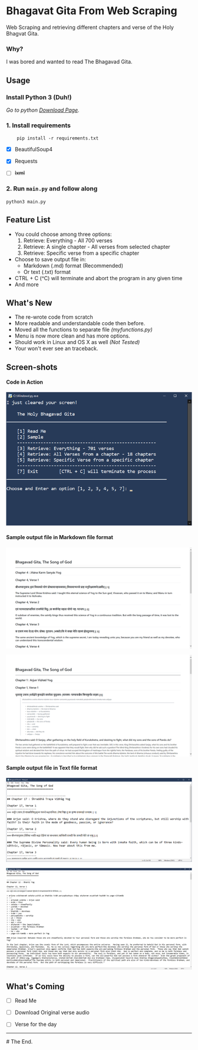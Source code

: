 # Bhagavat Gita From Web Scraping

Web Scraping and retrieving different chapters and verse of the Holy Bhagvat Gita.

### Why?
I was bored and wanted to read The Bhagavad Gita.

## Usage

### Install Python 3 (Duh!)

*Go to python [Download Page](https://www.python.org/downloads/ "Go to python download page.").*

### 1. Install requirements

        pip install -r requirements.txt

- [x] BeautifulSoup4
- [x] Requests
- [ ] ~~lxml~~


### 2. Run `main.py` and follow along

    python3 main.py

## Feature List

- You could choose among three options:
    1. Retrieve: Everything - All 700 verses
    2. Retrieve: A single chapter - All verses from selected chapter
    3. Retrieve: Specific verse from a specific chapter
- Choose to save output file in:
    - Markdown (.md) format (Recommended)
    - Or text (.txt) format
- CTRL + C (^C) will terminate and abort the program in any given time
- And more

## What's New

- The re-wrote code from scratch
- More readable and understandable code then before.
- Moved all the functions to separate file *(myfunctions.py)*
- Menu is now more clean and has more options.
- Should work in Linux and OS X as well *(Not Tested)*
- Your won't ever see an traceback.

## Screen-shots

#### Code in Action

![](media/code-in-action-pic.png "Screenshot.")


#### Sample output file in Markdown file format

![](media/markdown-less.png "Screenshot of output file in markdown format.")

![](media/markdown-more.png "Screenshot of output file in markdown format.")

#### Sample output file in Text file format

![](media/text-less.png "Screenshot of output file in text format.")

![](media/text-more.png "Screenshot of output file in text format.")

## What's Coming
- [ ] Read Me
- [ ] Download Original verse audio
- [ ] Verse for the day


---
\# The End.
